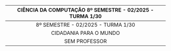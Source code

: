 
<div align="center">

  | CIÊNCIA DA COMPUTAÇÃO 8º SEMESTRE - 02/2025 - TURMA 1/30 |
  |:-------------:|
  | 8º SEMESTRE - 02/2025 - TURMA 1/30      |
  | CIDADANIA PARA O MUNDO     |
  | SEM PROFESSOR      |

</div>